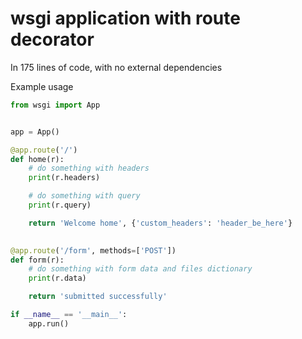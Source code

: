 wsgi application with route decorator
=====================================

In 175 lines of code, with no external dependencies

Example usage
``` python
from wsgi import App


app = App()

@app.route('/')
def home(r):
    # do something with headers
    print(r.headers)

    # do something with query
    print(r.query)

    return 'Welcome home', {'custom_headers': 'header_be_here'}
    

@app.route('/form', methods=['POST'])
def form(r):
    # do something with form data and files dictionary
    print(r.data)

    return 'submitted successfully'

if __name__ == '__main__':
    app.run()

```
